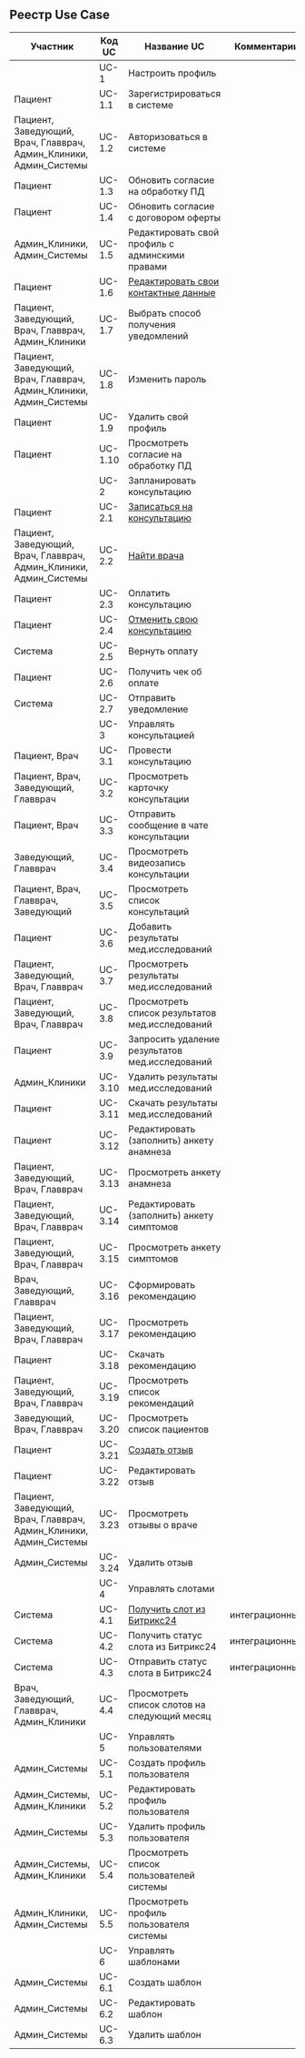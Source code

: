 ## Реестр Use Case

|Участник|Код UC|Название UC|Комментарии|
|-|-|-|-|
||UC-1|Настроить профиль||
|Пациент|UC-1.1|Зарегистрироваться в системе||
|Пациент, Заведующий, Врач, Главврач, Админ_Клиники, Админ_Системы|UC-1.2|Авторизоваться в системе||
|Пациент|UC-1.3|Обновить согласие на обработку ПД||
|Пациент|UC-1.4|Обновить согласие с договором оферты||
|Админ_Клиники, Админ_Системы|UC-1.5|Редактировать свой профиль с админскими правами||
|Пациент|UC-1.6|[Редактировать свои контактные данные](./uc1-6.md)||
|Пациент, Заведующий, Врач, Главврач, Админ_Клиники|UC-1.7|Выбрать способ получения уведомлений||
|Пациент, Заведующий, Врач, Главврач, Админ_Клиники, Админ_Системы|UC-1.8|Изменить пароль||
|Пациент|UC-1.9|Удалить свой профиль||
|Пациент|UC-1.10|Просмотреть согласие на обработку ПД||
||UC-2|Запланировать консультацию||
|Пациент|UC-2.1|[Записаться на консультацию](./uc2-1.md)||
|Пациент, Заведующий, Врач, Главврач, Админ_Клиники, Админ_Системы|UC-2.2|[Найти врача](./uc2-2.md)||
|Пациент|UC-2.3|Оплатить консультацию||
|Пациент|UC-2.4|[Отменить свою консультацию](./uc2-2.md)||
|Система|UC-2.5|Вернуть оплату||
|Пациент|UC-2.6|Получить чек об оплате||
|Система|UC-2.7|Отправить уведомление||
||UC-3|Управлять консультацией||
|Пациент, Врач|UC-3.1|Провести консультацию||
|Пациент, Врач, Заведующий, Главврач|UC-3.2|Просмотреть карточку консультации||
|Пациент, Врач|UC-3.3|Отправить сообщение в чате консультации||
|Заведующий, Главврач|UC-3.4|Просмотреть видеозапись консультации||
|Пациент, Врач, Главврач, Заведующий|UC-3.5|Просмотреть список консультаций||
|Пациент|UC-3.6|Добавить результаты мед.исследований||
|Пациент, Заведующий, Врач, Главврач|UC-3.7|Просмотреть результаты мед.исследований||
|Пациент, Заведующий, Врач, Главврач|UC-3.8|Просмотреть список результатов мед.исследований||
|Пациент|UC-3.9|Запросить удаление результатов мед.исследований||
|Админ_Клиники|UC-3.10|Удалить результаты мед.исследований||
|Пациент|UC-3.11|Скачать результаты мед.исследований||
|Пациент|UC-3.12|Редактировать (заполнить) анкету анамнеза||
|Пациент, Заведующий, Врач, Главврач|UC-3.13|Просмотреть анкету анамнеза||
|Пациент, Заведующий, Врач, Главврач|UC-3.14|Редактировать (заполнить) анкету симптомов||
|Пациент, Заведующий, Врач, Главврач|UC-3.15|Просмотреть анкету симптомов||
|Врач, Заведующий, Главврач|UC-3.16|Сформировать рекомендацию||
|Пациент, Заведующий, Врач, Главврач|UC-3.17|Просмотреть рекомендацию||
|Пациент|UC-3.18|Скачать рекомендацию||
|Пациент, Заведующий, Врач, Главврач|UC-3.19|Просмотреть список рекомендаций||
|Заведующий, Врач, Главврач|UC-3.20|Просмотреть список пациентов||
|Пациент|UC-3.21|[Создать отзыв](./uc3-21.md)||
|Пациент|UC-3.22|Редактировать отзыв||
|Пациент, Заведующий, Врач, Главврач, Админ\_Клиники, Админ\_Системы|UC-3.23|Просмотреть отзывы о враче||
|Админ\_Системы|UC-3.24|Удалить отзыв||
||UC-4|Управлять слотами||
|Система|UC-4.1|[Получить слот из Битрикс24](./uc4-1.md)|интеграционный|
|Система|UC-4.2|Получить статус слота из Битрикс24|интеграционный|
|Система|UC-4.3|Отправить статус слота в Битрикс24|интеграционный|
|Врач, Заведующий, Главврач, Админ\_Клиники|UC-4.4|Просмотреть список слотов на следующий месяц||
||UC-5|Управлять пользователями||
|Админ\_Системы|UC-5.1|Создать профиль пользователя||
|Админ\_Системы, Админ\_Клиники|UC-5.2|Редактировать профиль пользователя||
|Админ\_Системы|UC-5.3|Удалить профиль пользователя||
|Админ\_Системы, Админ\_Клиники|UC-5.4|Просмотреть список пользователей системы||
|Админ\_Клиники, Админ\_Системы|UC-5.5|Просмотреть профиль пользователя системы||
||UC-6|Управлять шаблонами||
|Админ\_Системы|UC-6.1|Создать шаблон||
|Админ\_Системы|UC-6.2|Редактировать шаблон||
|Админ\_Системы|UC-6.3|Удалить шаблон||
